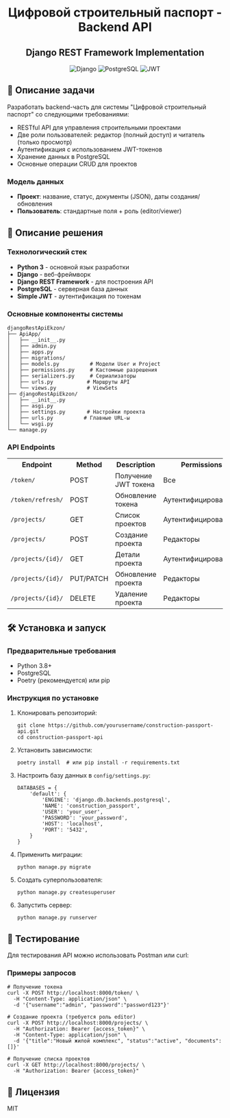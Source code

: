 <h1 align="center">Цифровой строительный паспорт - Backend API</h1>

<h2 align="center">Django REST Framework Implementation</h2>

<div align="center">
  <img src="https://img.shields.io/badge/Django-092E20?style=for-the-badge&logo=django&logoColor=white" alt="Django">
  <img src="https://img.shields.io/badge/PostgreSQL-316192?style=for-the-badge&logo=postgresql&logoColor=white" alt="PostgreSQL">
  <img src="https://img.shields.io/badge/JWT-000000?style=for-the-badge&logo=JSON%20web%20tokens&logoColor=white" alt="JWT">
</div>

<h2>📝 Описание задачи</h2>

<p>Разработать backend-часть для системы "Цифровой строительный паспорт" со следующими требованиями:</p>

<ul>
  <li>RESTful API для управления строительными проектами</li>
  <li>Две роли пользователей: редактор (полный доступ) и читатель (только просмотр)</li>
  <li>Аутентификация с использованием JWT-токенов</li>
  <li>Хранение данных в PostgreSQL</li>
  <li>Основные операции CRUD для проектов</li>
</ul>

<h3>Модель данных</h3>
<ul>
  <li><strong>Проект</strong>: название, статус, документы (JSON), даты создания/обновления</li>
  <li><strong>Пользователь</strong>: стандартные поля + роль (editor/viewer)</li>
</ul>

<h2>🚀 Описание решения</h2>

<h3>Технологический стек</h3>
<ul>
  <li><strong>Python 3</strong> - основной язык разработки</li>
  <li><strong>Django</strong> - веб-фреймворк</li>
  <li><strong>Django REST Framework</strong> - для построения API</li>
  <li><strong>PostgreSQL</strong> - серверная база данных</li>
  <li><strong>Simple JWT</strong> - аутентификация по токенам</li>
</ul>

<h3>Основные компоненты системы</h3>

<pre><code>djangoRestApiEkzon/
├── ApiApp/
│   ├── __init__.py
│   ├── admin.py
│   ├── apps.py
│   ├── migrations/
│   ├── models.py          # Модели User и Project
│   ├── permissions.py     # Кастомные разрешения
│   ├── serializers.py     # Сериализаторы
│   ├── urls.py           # Маршруты API
│   └── views.py          # ViewSets
├── djangoRestApiEkzon/
│   ├── __init__.py
│   ├── asgi.py
│   ├── settings.py       # Настройки проекта
│   ├── urls.py          # Главные URL-ы
│   └── wsgi.py
└── manage.py
</code></pre>

<h3>API Endpoints</h3>

<table>
  <tr>
    <th>Endpoint</th>
    <th>Method</th>
    <th>Description</th>
    <th>Permissions</th>
  </tr>
  <tr>
    <td><code>/token/</code></td>
    <td>POST</td>
    <td>Получение JWT токена</td>
    <td>Все</td>
  </tr>
  <tr>
    <td><code>/token/refresh/</code></td>
    <td>POST</td>
    <td>Обновление токена</td>
    <td>Аутентифицированные</td>
  </tr>
  <tr>
    <td><code>/projects/</code></td>
    <td>GET</td>
    <td>Список проектов</td>
    <td>Аутентифицированные</td>
  </tr>
  <tr>
    <td><code>/projects/</code></td>
    <td>POST</td>
    <td>Создание проекта</td>
    <td>Редакторы</td>
  </tr>
  <tr>
    <td><code>/projects/{id}/</code></td>
    <td>GET</td>
    <td>Детали проекта</td>
    <td>Аутентифицированные</td>
  </tr>
  <tr>
    <td><code>/projects/{id}/</code></td>
    <td>PUT/PATCH</td>
    <td>Обновление проекта</td>
    <td>Редакторы</td>
  </tr>
  <tr>
    <td><code>/projects/{id}/</code></td>
    <td>DELETE</td>
    <td>Удаление проекта</td>
    <td>Редакторы</td>
  </tr>
</table>

<h2>🛠 Установка и запуск</h2>

<h3>Предварительные требования</h3>
<ul>
  <li>Python 3.8+</li>
  <li>PostgreSQL</li>
  <li>Poetry (рекомендуется) или pip</li>
</ul>

<h3>Инструкция по установке</h3>

<ol>
  <li>Клонировать репозиторий:
<pre><code>git clone https://github.com/yourusername/construction-passport-api.git
cd construction-passport-api</code></pre>
  </li>
  
  <li>Установить зависимости:
<pre><code>poetry install  # или pip install -r requirements.txt</code></pre>
  </li>
  
  <li>Настроить базу данных в <code>config/settings.py</code>:
<pre><code>DATABASES = {
    'default': {
        'ENGINE': 'django.db.backends.postgresql',
        'NAME': 'construction_passport',
        'USER': 'your_user',
        'PASSWORD': 'your_password',
        'HOST': 'localhost',
        'PORT': '5432',
    }
}</code></pre>
  </li>
  
  <li>Применить миграции:
<pre><code>python manage.py migrate</code></pre>
  </li>
  
  <li>Создать суперпользователя:
<pre><code>python manage.py createsuperuser</code></pre>
  </li>
  
  <li>Запустить сервер:
<pre><code>python manage.py runserver</code></pre>
  </li>
</ol>

<h2>🧪 Тестирование</h2>

<p>Для тестирования API можно использовать Postman или curl:</p>

<h3>Примеры запросов</h3>

<pre><code># Получение токена
curl -X POST http://localhost:8000/token/ \
  -H "Content-Type: application/json" \
  -d '{"username":"admin", "password":"password123"}'

# Создание проекта (требуется роль editor)
curl -X POST http://localhost:8000/projects/ \
  -H "Authorization: Bearer {access_token}" \
  -H "Content-Type: application/json" \
  -d '{"title":"Новый жилой комплекс", "status":"active", "documents":[]}'

# Получение списка проектов
curl -X GET http://localhost:8000/projects/ \
  -H "Authorization: Bearer {access_token}"</code></pre>

<h2>📄 Лицензия</h2>
<p>MIT</p>
